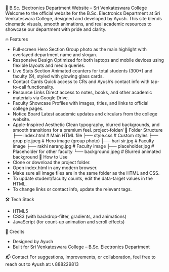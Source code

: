 📘 B.Sc. Electronics Department Website – Sri Venkateswara College
Welcome to the official website for the B.Sc. Electronics Department at Sri Venkateswara College, designed and developed by Ayush. This site blends cinematic visuals, smooth animations, and real academic resources to showcase our department with pride and clarity.

🔥 Features
- Full-screen Hero Section
Group photo as the main highlight with overlayed department name and slogan.
- Responsive Design
Optimized for both laptops and mobile devices using flexible layouts and media queries.
- Live Stats Section
Animated counters for total students (300+) and faculty (9), styled with glowing glass cards.
- Contact Cards
Quick access to CRs and Ayush’s contact info with tap-to-call functionality.
- Resource Links
Direct access to notes, books, and other academic materials via Google Drive.
- Faculty Showcase
Profiles with images, titles, and links to official college pages.
- Notice Board
Latest academic updates and circulars from the college website.
- Apple-Inspired Aesthetic
Clean typography, blurred backgrounds, and smooth transitions for a premium feel.
project-folder/
📁 Folder Structure
├── index.html          # Main HTML file
├── style.css           # Custom styles
├── grup pic.jpeg       # Hero image (group photo)
├── hari sir.jpg        # Faculty image
├── rakhi narang.jpg    # Faculty image
├── placeholder.jpg     # Placeholder for other faculty
└── background.jpeg     # Blurred animated background
🚀 How to Use
- Clone or download the project folder.
- Open index.html in any modern browser.
- Make sure all image files are in the same folder as the HTML and CSS.
- To update student/faculty counts, edit the data-target values in the HTML.
- To change links or contact info, update the relevant <a> tags.

🛠️ Tech Stack
- HTML5
- CSS3 (with backdrop-filter, gradients, and animations)
- JavaScript (for count-up animation and scroll effects)

📸 Credits
- Designed by Ayush
- Built for Sri Venkateswara College – B.Sc. Electronics Department

📬 Contact
For suggestions, improvements, or collaboration, feel free to reach out to Ayush at:
📞 888229813
